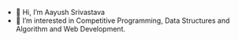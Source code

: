 - 👋 Hi, I’m Aayush Srivastava
- 👀 I’m interested in Competitive Programming, Data Structures and Algorithm and Web Development.
<!---
- 🌱 I’m currently learning ...
- 💞️ I’m looking to collaborate on ...
- 📫 How to reach me ...


srivastava0001/srivastava0001 is a ✨ special ✨ repository because its `README.md` (this file) appears on your GitHub profile.
You can click the Preview link to take a look at your changes.
--->
